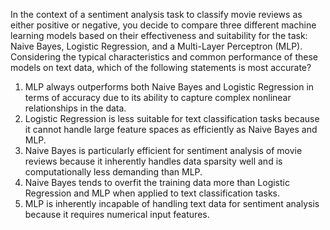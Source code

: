 In the context of a sentiment analysis task to classify movie reviews as either positive or negative, you decide to compare three different machine learning models based on their effectiveness and suitability for the task: Naive Bayes, Logistic Regression, and a Multi-Layer Perceptron (MLP). Considering the typical characteristics and common performance of these models on text data, which of the following statements is most accurate?

1. MLP always outperforms both Naive Bayes and Logistic Regression in terms of accuracy due to its ability to capture complex nonlinear relationships in the data.
2. Logistic Regression is less suitable for text classification tasks because it cannot handle large feature spaces as efficiently as Naive Bayes and MLP.
3. Naive Bayes is particularly efficient for sentiment analysis of movie reviews because it inherently handles data sparsity well and is computationally less demanding than MLP.
4. Naive Bayes tends to overfit the training data more than Logistic Regression and MLP when applied to text classification tasks.
5. MLP is inherently incapable of handling text data for sentiment analysis because it requires numerical input features.